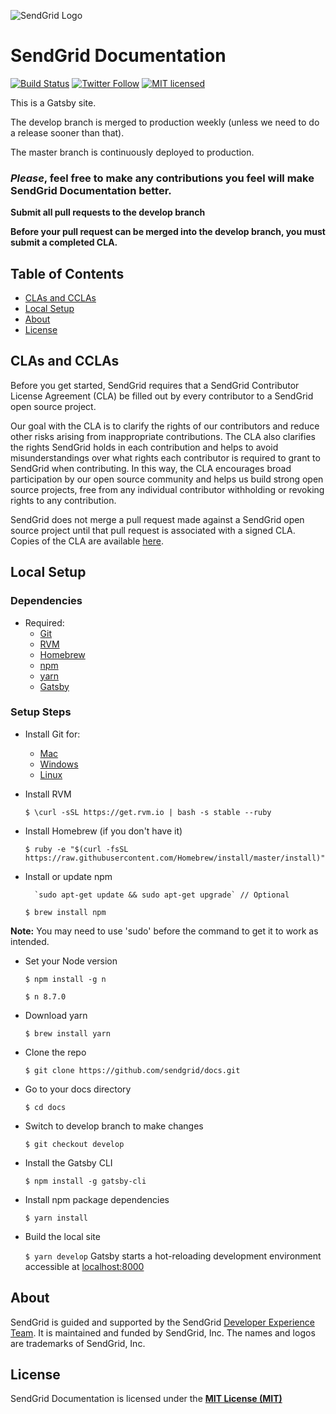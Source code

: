![SendGrid Logo](https://uiux.s3.amazonaws.com/2016-logos/email-logo%402x.png)

# SendGrid Documentation

[![Build Status](https://travis-ci.org/sendgrid/docs.svg?branch=develop)](https://travis-ci.org/sendgrid/docs)
[![Twitter Follow](https://img.shields.io/twitter/follow/sendgrid.svg?style=social&label=Follow)](https://twitter.com/sendgrid)
[![MIT licensed](https://img.shields.io/badge/license-MIT-blue.svg)](./license)

This is a Gatsby site.

The develop branch is merged to production weekly (unless we need to do a release sooner than that).

The master branch is continuously deployed to production.

### _Please_, feel free to make any contributions you feel will make SendGrid Documentation better.

**Submit all pull requests to the develop branch**

**Before your pull request can be merged into the develop branch, you must submit a completed CLA.**


## Table of Contents

* [CLAs and CCLAs](#cla)
* [Local Setup](#local)
* [About](#about)
* [License](#license)

<a name="cla"></a>
## CLAs and CCLAs

Before you get started, SendGrid requires that a SendGrid Contributor License Agreement (CLA) be filled out by every contributor to a SendGrid open source project.

Our goal with the CLA is to clarify the rights of our contributors and reduce other risks arising from inappropriate contributions. The CLA also clarifies the rights SendGrid holds in each contribution and helps to avoid misunderstandings over what rights each contributor is required to grant to SendGrid when contributing. In this way, the CLA encourages broad participation by our open source community and helps us build strong open source projects, free from any individual contributor withholding or revoking rights to any contribution.


SendGrid does not merge a pull request made against a SendGrid open source project until that pull request is associated with a signed CLA. Copies of the CLA are available [here](https://gist.github.com/SendGridDX/98b42c0a5d500058357b80278fde3be8#file-sendgrid_cla).

<a name="local"></a>
## Local Setup

<a name="dependencies"></a>
### Dependencies

* Required:
    * [Git](https://git-scm.com)
    * [RVM](https://rvm.io)
    * [Homebrew](https://brew.sh)
    * [npm](https://www.npmjs.com)
    * [yarn](https://yarnpkg.com/en/)
    * [Gatsby](https://www.gatsbyjs.org)

<a name="setup"></a>
### Setup Steps

* Install Git for:
	* [Mac](https://git-scm.com/download/mac) 
	* [Windows](https://git-scm.com/download/win) 
	* [Linux](https://git-scm.com/download/linux)

* Install RVM

	`$ \curl -sSL https://get.rvm.io | bash -s stable --ruby`

* Install Homebrew (if you don't have it)

	`$ ruby -e "$(curl -fsSL https://raw.githubusercontent.com/Homebrew/install/master/install)"`

* Install or update npm

        `sudo apt-get update && sudo apt-get upgrade` // Optional

	`$ brew install npm`
	
**Note:** You may need to use 'sudo' before the command to get it to work as intended. 

* Set your Node version

	`$ npm install -g n`

	`$ n 8.7.0`

* Download yarn

  `$ brew install yarn`

* Clone the repo

	`$ git clone https://github.com/sendgrid/docs.git`


* Go to your docs directory

	`$ cd docs`

* Switch to develop branch to make changes

	`$ git checkout develop`

* Install the Gatsby CLI

	`$ npm install -g gatsby-cli`

* Install npm package dependencies

  `$ yarn install`

* Build the local site

  `$ yarn develop`
  Gatsby starts a hot-reloading development environment accessible at [localhost:8000](localhost:8000)

<a name="about"></a>
## About

SendGrid is guided and supported by the SendGrid [Developer Experience Team](mailto:dx@sendgrid.com).
It is maintained and funded by SendGrid, Inc. The names and logos are trademarks of SendGrid, Inc.


<a name="license"></a>
## License
SendGrid Documentation is licensed under the **[MIT License (MIT)](https://github.com/sendgrid/docs/blob/develop/license)**
